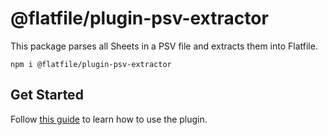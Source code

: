 # @flatfile/plugin-psv-extractor

This package parses all Sheets in a PSV file and extracts them into Flatfile.

`npm i @flatfile/plugin-psv-extractor`

## Get Started

Follow [this guide](https://flatfile.com/docs/plugins/extractors/psv-extractor) to learn how to use the plugin.